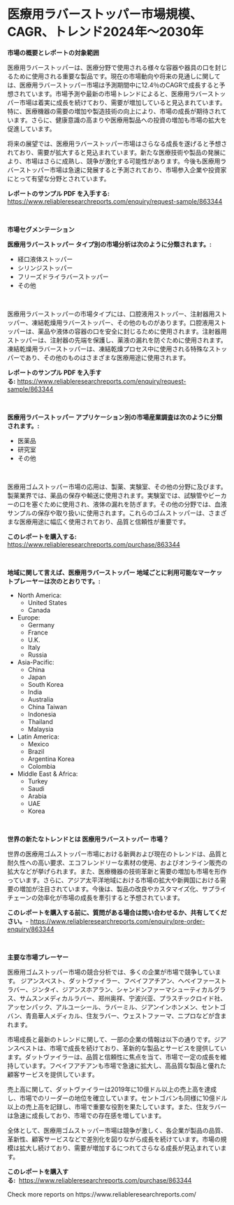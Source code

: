 <p><h1>医療用ラバーストッパー市場規模、CAGR、トレンド2024年〜2030年</h1></p><p><strong>市場の概要とレポートの対象範囲</strong></p>
<p><p>医療用ラバーストッパーは、医療分野で使用される様々な容器や器具の口を封じるために使用される重要な製品です。現在の市場動向や将来の見通しに関しては、医療用ラバーストッパー市場は予測期間中に12.4％のCAGRで成長すると予想されています。市場予測や最新の市場トレンドによると、医療用ラバーストッパー市場は着実に成長を続けており、需要が増加していると見込まれています。特に、医療機器の需要の増加や製造技術の向上により、市場の成長が期待されています。さらに、健康意識の高まりや医療用製品への投資の増加も市場の拡大を促進しています。</p><p>将来の展望では、医療用ラバーストッパー市場はさらなる成長を遂げると予想されており、需要が拡大すると見込まれています。新たな医療技術や製品の発展により、市場はさらに成熟し、競争が激化する可能性があります。今後も医療用ラバーストッパー市場は急速に発展すると予測されており、市場参入企業や投資家にとって有望な分野とされています。</p></p>
<p><strong>レポートのサンプル PDF を入手する:</strong> <a href="https://www.reliableresearchreports.com/enquiry/request-sample/863344">https://www.reliableresearchreports.com/enquiry/request-sample/863344</a></p>
<p>&nbsp;</p>
<p><strong>市場セグメンテーション</strong></p>
<p><strong>医療用ラバーストッパー タイプ別の市場分析は次のように分類されます。:</strong></p>
<p><ul><li>経口液体ストッパー</li><li>シリンジストッパー</li><li>フリーズドライラバーストッパー</li><li>その他</li></ul></p>
<p>&nbsp;</p>
<p><p>医療用ラバーストッパーの市場タイプには、口腔液用ストッパー、注射器用ストッパー、凍結乾燥用ラバーストッパー、その他のものがあります。口腔液用ストッパーは、薬品や液体の容器の口を安全に封じるために使用されます。注射器用ストッパーは、注射器の先端を保護し、薬液の漏れを防ぐために使用されます。凍結乾燥用ラバーストッパーは、凍結乾燥プロセス中に使用される特殊なストッパーであり、その他のものはさまざまな医療用途に使用されます。</p></p>
<p><strong>レポートのサンプル PDF を入手する:</strong>&nbsp;<a href="https://www.reliableresearchreports.com/enquiry/request-sample/863344">https://www.reliableresearchreports.com/enquiry/request-sample/863344</a></p>
<p>&nbsp;</p>
<p><strong> 医療用ラバーストッパー アプリケーション別の市場産業調査は次のように分類されます。:</strong></p>
<p><ul><li>医薬品</li><li>研究室</li><li>その他</li></ul></p>
<p>&nbsp;</p>
<p><p>医療用ゴムストッパー市場の応用は、製薬、実験室、その他の分野に及びます。製薬業界では、薬品の保存や輸送に使用されます。実験室では、試験管やビーカーの口を塞ぐために使用され、液体の漏れを防ぎます。その他の分野では、血液サンプルの保存や取り扱いに使用されます。これらのゴムストッパーは、さまざまな医療用途に幅広く使用されており、品質と信頼性が重要です。</p></p>
<p><strong>このレポートを購入する:</strong>&nbsp; <a href="https://www.reliableresearchreports.com/purchase/863344">https://www.reliableresearchreports.com/purchase/863344</a></p>
<p>&nbsp;</p>
<p><strong>地域に関して言えば、医療用ラバーストッパー 地域ごとに利用可能なマーケットプレーヤーは次のとおりです。:</strong></p>
<p><ul>
    <li>
        North America:
        <ul>
            <li>United States</li>
            <li>Canada</li>
        </ul>
    </li>
    <li>
        Europe:
        <ul>
            <li>Germany</li>
            <li>France</li>
            <li>U.K.</li>
            <li>Italy</li>
            <li>Russia</li>
        </ul>
    </li>
    <li>
        Asia-Pacific:
        <ul>
            <li>China</li>
            <li>Japan</li>
            <li>South Korea</li>
            <li>India</li>
            <li>Australia</li>
            <li>China Taiwan</li>
            <li>Indonesia</li>
            <li>Thailand</li>
            <li>Malaysia</li>
        </ul>
    </li>
    <li>
        Latin America:
        <ul>
            <li>Mexico</li>
            <li>Brazil</li>
            <li>Argentina Korea</li>
            <li>Colombia</li>
        </ul>
    </li>
    <li>
        Middle East & Africa:
        <ul>
            <li>Turkey</li>
            <li>Saudi</li>
            <li>Arabia</li>
            <li>UAE</li>
            <li>Korea</li>
        </ul>
    </li>
    </ul></p>
<p>&nbsp;</p>
<p><strong>世界の新たなトレンドとは 医療用ラバーストッパー 市場？</strong></p>
<p><p>世界の医療用ゴムストッパー市場における新興および現在のトレンドは、品質と耐久性への高い要求、エコフレンドリーな素材の使用、およびオンライン販売の拡大などが挙げられます。また、医療機器の技術革新と需要の増加も市場を形作っています。さらに、アジア太平洋地域における市場の拡大や新興国における需要の増加が注目されています。今後は、製品の改良やカスタマイズ化、サプライチェーンの効率化が市場の成長を牽引すると予想されています。</p></p>
<p><strong>このレポートを購入する前に、質問がある場合は問い合わせるか、共有してください。</strong>- <a href="https://www.reliableresearchreports.com/enquiry/pre-order-enquiry/863344">https://www.reliableresearchreports.com/enquiry/pre-order-enquiry/863344</a></p>
<p>&nbsp;</p>
<p><strong>主要な市場プレーヤー</strong></p>
<p><p>医療用ゴムストッパー市場の競合分析では、多くの企業が市場で競争しています。 ジアンスベスト、ダットヴァイラー、フベイフアチアン、ヘベイファーストラバー、ジンタイ、ジアンスホアラン、シャンドンファーマシューティカルグラス、サムスンメディカルラバー、郑州奥祥、宁波兴亚、プラスチックロイド社、アッセンパック、アルユーシール、ラバーミル、ジアンインホンメン、セントゴバン、青島華人メディカル、住友ラバー、ウェストファーマ、ニプロなどが含まれます。</p><p>市場成長と最新のトレンドに関して、一部の企業の情報は以下の通りです。ジアンスベストは、市場で成長を続けており、革新的な製品とサービスを提供しています。ダットヴァイラーは、品質と信頼性に焦点を当て、市場で一定の成長を維持しています。フベイフアチアンも市場で急速に拡大し、高品質な製品と優れた顧客サービスを提供しています。</p><p>売上高に関して、ダットヴァイラーは2019年に10億ドル以上の売上高を達成し、市場でのリーダーの地位を確立しています。セントゴバンも同様に10億ドル以上の売上高を記録し、市場で重要な役割を果たしています。また、住友ラバーは急速に成長しており、市場での存在感を増しています。</p><p>全体として、医療用ゴムストッパー市場は競争が激しく、各企業が製品の品質、革新性、顧客サービスなどで差別化を図りながら成長を続けています。市場の規模は拡大し続けており、需要が増加するにつれてさらなる成長が見込まれています。</p></p>
<p><strong>このレポートを購入する:</strong>&nbsp;&nbsp;<a href="https://www.reliableresearchreports.com/purchase/863344">https://www.reliableresearchreports.com/purchase/863344</a></p>
<p>Check more reports on https://www.reliableresearchreports.com/</p>